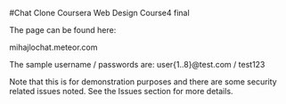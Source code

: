 #Chat Clone Coursera Web Design Course4 final

The page can be found here: 

mihajlochat.meteor.com

The sample username / passwords are: user{1..8}@test.com / test123

Note that this is for demonstration purposes 
and there are some security related issues noted.
See the Issues section for more details.
